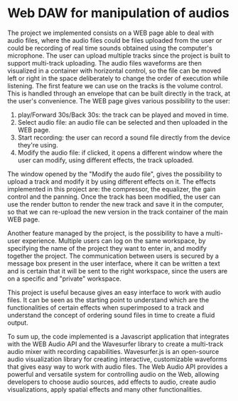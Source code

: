 # Web DAW for manipulation of audios
The project we implemented consists on a WEB page able to deal with audio files, where the audio files could be files uploaded from the user or could be recording of real time sounds obtained using the computer's microphone. The user can upload multiple tracks since the project is built to support multi-track uploading.
The audio files waveforms are then visualized in a container with horizontal control, so the file can be moved left or right in the space deliberately to change the order of execution while listening. The first feature we can use on the tracks is the volume control. This is handled through an envelope that can be built directly in the track, at the user's convenience. 
The WEB page gives various possibility to the user: 
1) play/Forward 30s/Back 30s: the track can be played and moved in time.
2) Select audio file: an audio file can be selected and then uploaded in the WEB page.
3) Start recording: the user can record a sound file directly from the device they're using.
4) Modify the audio file: if clicked, it opens a different window where the user can modify, using different effects, the track uploaded.

The window opened by the "Modify the audo file", gives the possibility to upload a track and modify it by using different effects on it.
The effects implemented in this project are: the compressor, the equalizer, the gain control and the panning. 
Once the track has been modified, the user can use the render button to render the new track and save it in the computer, so that we can re-upload the new version in the track container of the main WEB page.

Another feature managed by the project, is the possibility to have a multi-user experience. 
Multiple users can log on the same workspace, by specifying the name of the project they want to enter in, and modify together the project. The communication between users is secured by a message box present in the user interface, where it can be written a text and is certain that it will be sent to the right workspace, since the users are on a specific and "private" workspace.

This project is useful because gives an easy interface to work with audio files. It can be seen as the starting point to understand which are the functionalities of certain effects when superimposed to a track and understand the concept of ordering sound files in time to create a fluid output.

To sum up, the code implemented is a Javascript application that integrates with the WEB Audio API and the Wavesurfer library to create a multi-track audio mixer with recording capabilities. 
Wavesurfer.js is an open-source audio visualization library for creating interactive, customizable waveforms that gives easy way to work with audio files.
The Web Audio API provides a powerful and versatile system for controlling audio on the Web, allowing developers to choose audio sources, add effects to audio, create audio visualizations, apply spatial effects and many other functionalities.

